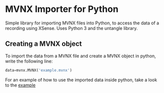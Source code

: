 # MVNX Importer for Python
Simple library for importing MVNX files into Python, to access the data of a recording using XSense. Uses Python 3 and the untangle library.

## Creating a MVNX object
To import the data from a MVNX file and create a MVNX object in python, write the following line:

``` python
data=mvnx.MVNX('example.mvnx')
```
For an example of how to use the imported data inside python, take a look to the [example](https://github.com/BielColl/MVNX-importer-for-Python/blob/master/example.py)
